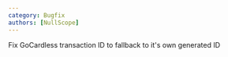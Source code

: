 ```yaml
---
category: Bugfix
authors: [NullScope]
---
```


Fix GoCardless transaction ID to fallback to it's own generated ID
